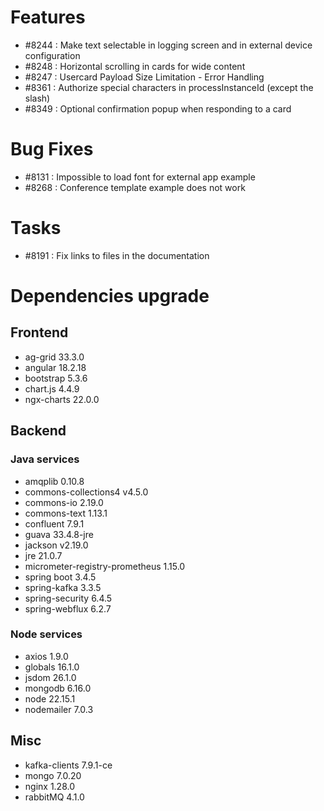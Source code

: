 
# Features

- #8244 : Make text selectable in logging screen and in external device configuration
- #8248 : Horizontal scrolling in cards for wide content
- #8247 : Usercard Payload Size Limitation - Error Handling
- #8361 : Authorize special characters in processInstanceId (except the slash)
- #8349 : Optional confirmation popup when responding to a card

# Bug Fixes

- #8131 : Impossible to load font for external app example
- #8268 : Conference template example does not work


# Tasks

- #8191 : Fix links to files in the documentation
  
# Dependencies upgrade

## Frontend

- ag-grid 33.3.0
- angular 18.2.18
- bootstrap 5.3.6
- chart.js 4.4.9
- ngx-charts 22.0.0
  
## Backend 

### Java services 

- amqplib 0.10.8
- commons-collections4 v4.5.0
- commons-io 2.19.0
- commons-text 1.13.1
- confluent 7.9.1
- guava 33.4.8-jre
- jackson v2.19.0
- jre 21.0.7
- micrometer-registry-prometheus 1.15.0
- spring boot 3.4.5
- spring-kafka 3.3.5
- spring-security 6.4.5
- spring-webflux 6.2.7

### Node services

- axios 1.9.0
- globals 16.1.0
- jsdom 26.1.0
- mongodb 6.16.0
- node 22.15.1
- nodemailer 7.0.3


## Misc

- kafka-clients 7.9.1-ce
- mongo 7.0.20
- nginx 1.28.0
- rabbitMQ 4.1.0







